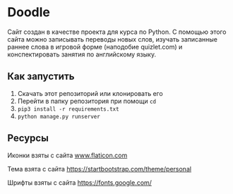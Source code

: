 # Doodle
Сайт создан в качестве проекта для курса по Python.
С помощью этого сайта можно записывать переводы новых слов, изучать записанные раннее слова в игровой форме (наподобие quizlet.com) и конспектировать занятия по английскому языку.

## Как запустить

1. Скачать этот репозиторий или клонировать его
2. Перейти в папку репозитория при помощи `cd`
3. `pip3 install -r requirements.txt`
4. `python manage.py runserver`

## Ресурсы
Иконки взяты с сайта www.flaticon.com

Тема взята с сайта https://startbootstrap.com/theme/personal

Шрифты взяты с сайта https://fonts.google.com/